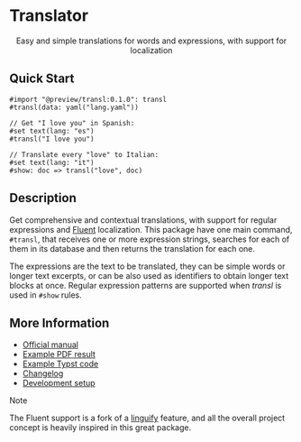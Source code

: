 # Translator

<center>
  Easy and simple translations for words and expressions, with support for localization
</center>


## Quick Start

```typ
#import "@preview/transl:0.1.0": transl
#transl(data: yaml("lang.yaml"))

// Get "I love you" in Spanish:
#set text(lang: "es")
#transl("I love you")

// Translate every "love" to Italian:
#set text(lang: "it")
#show: doc => transl("love", doc)
```

## Description

Get comprehensive and contextual translations, with support for regular
expressions and [Fluent](https://projectfluent.org/) localization. This package
have one main command, `#transl`, that receives one or more expression strings,
searches for each of them in its database and then returns the translation for
each one.

The expressions are the text to be translated, they can be simple words or longer
text excerpts, or can be also used as identifiers to obtain longer text blocks at
once. Regular expression patterns are supported when _transl_ is used in `#show`
rules.


## More Information

- [Official manual](https://raw.githubusercontent.com/mayconfmelo/transl/refs/tags/1.1.0/docs/manual.pdf)
- [Example PDF result](https://raw.githubusercontent.com/mayconfmelo/transl/refs/tags/1.1.0/docs/example.pdf)
- [Example Typst code](https://github.com/mayconfmelo/transl/blob/1.1.0/template/main.typ)
- [Changelog](https://github.com/mayconfmelo/transl/blob/main/changelog.md)
- [Development setup](https://github.com/mayconfmelo/transl/blob/main/docs/setup.md)


> [!NOTE]
> The Fluent support is a fork of a [linguify](https://github.com/typst-community/linguify/)
> feature, and all the overall project concept is heavily inspired in this great package.